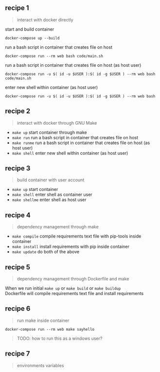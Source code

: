 recipe 1
---

> interact with docker directly

start and build container

```
docker-compose up --build
```

run a bash script in container that creates file on host

```
docker-compose run --rm web bash code/main.sh
```

run a bash script in container that creates file on host (as host user)

```
docker-compose run -u $( id -u $USER ):$( id -g $USER ) --rm web bash code/main.sh
```

enter new shell within container (as host user)

```
docker-compose run -u $( id -u $USER ):$( id -g $USER ) --rm web bash
```

recipe 2
---

> interact with docker through GNU Make

 * ``make up`` start container through make
 * ``make run`` run a bash script in container that creates file on host
 * ``make runme`` run a bash script in container that creates file on host (as host user)
 * ``make shell`` enter new shell within container (as host user)

recipe 3
---

> build container with user account

 * ``make up`` start container
 * ``make shell`` enter shell as container user
 * ``make shellme`` enter shell as host user

recipe 4
---

> dependency management through make

 * ``make compile`` compile requirements text file with pip-tools inside container
 * ``make install`` install requirements with pip inside container
 * ``make update`` do both of the above

recipe 5
---

> dependency management through Dockerfile and make

When we run initial ``make up`` or ``make build`` or ``make buildup``  
Dockerfile will compile requirements text file and install requirements

recipe 6
---

> run make inside container

```
docker-compose run --rm web make sayhello
```

> TODO: how to run this as a windows user? 

recipe 7
---

> environments variables
